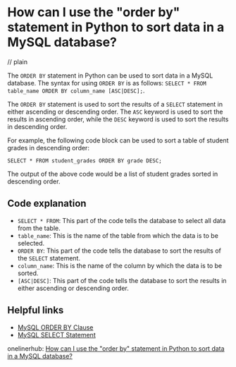 # How can I use the "order by" statement in Python to sort data in a MySQL database?
// plain

The `ORDER BY` statement in Python can be used to sort data in a MySQL database. The syntax for using `ORDER BY` is as follows: `SELECT * FROM table_name ORDER BY column_name [ASC|DESC];`.

The `ORDER BY` statement is used to sort the results of a `SELECT` statement in either ascending or descending order. The `ASC` keyword is used to sort the results in ascending order, while the `DESC` keyword is used to sort the results in descending order.

For example, the following code block can be used to sort a table of student grades in descending order:

```
SELECT * FROM student_grades ORDER BY grade DESC;
```

The output of the above code would be a list of student grades sorted in descending order.

## Code explanation


- `SELECT * FROM`: This part of the code tells the database to select all data from the table.
- `table_name`: This is the name of the table from which the data is to be selected.
- `ORDER BY`: This part of the code tells the database to sort the results of the `SELECT` statement.
- `column_name`: This is the name of the column by which the data is to be sorted.
- `[ASC|DESC]`: This part of the code tells the database to sort the results in either ascending or descending order.

## Helpful links
- [MySQL ORDER BY Clause](https://www.w3schools.com/sql/sql_orderby.asp)
- [MySQL SELECT Statement](https://www.w3schools.com/sql/sql_select.asp)

onelinerhub: [How can I use the "order by" statement in Python to sort data in a MySQL database?](https://onelinerhub.com/python-mysql/how-can-i-use-the--order-by--statement-in-python-to-sort-data-in-a-mysql-database)